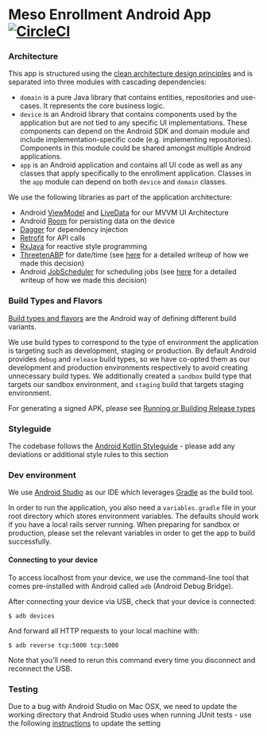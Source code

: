 # Meso Enrollment Android App [![CircleCI](https://circleci.com/gh/Watsi/meso-enrollment/tree/master.svg?style=svg&circle-token=2ec1ea50f676e519d26ee6d04422bac57c79ecac)](https://circleci.com/gh/Watsi/meso-enrollment/tree/master)

### Architecture

This app is structured using the [clean architecture design principles](http://five.agency/android-architecture-part-1-every-new-beginning-is-hard/) and is separated into three modules with cascading dependencies:
- `domain` is a pure Java library that contains entities, repositories and use-cases. It represents the core business logic.
- `device` is an Android library that contains components used by the application but are not tied to any specific UI implementations. These components can depend on the Android SDK and domain module and include implementation-specific code (e.g. implementing repositories). Components in this module could be shared amongst multiple Android applications.
- `app` is an Android application and contains all UI code as well as any classes that apply specifically to the enrollment application. Classes in the `app` module can depend on both `device` and `domain` classes.

We use the following libraries as part of the application architecture:
- Android [ViewModel](https://developer.android.com/topic/libraries/architecture/viewmodel.html) and [LiveData](https://developer.android.com/topic/libraries/architecture/livedata.html) for our MVVM UI Architecture
- Android [Room](https://developer.android.com/topic/libraries/architecture/room.html) for persisting data on the device
- [Dagger](https://google.github.io/dagger/android.html) for dependency injection
- [Retrofit](http://square.github.io/retrofit/) for API calls
- [RxJava](https://github.com/ReactiveX/RxJava) for reactive style programming
- [ThreetenABP](https://github.com/JakeWharton/ThreeTenABP) for date/time (see [here](https://github.com/meso-health/meso-enrollment/pull/54) for a detailed writeup of how we made this decision)
- Android [JobScheduler](https://developer.android.com/reference/android/app/job/JobScheduler.html) for scheduling jobs (see [here](https://github.com/meso-health/meso-enrollment/pull/80) for a detailed writeup of how we made this decision)

### Build Types and Flavors

[Build types and flavors](https://developer.android.com/studio/build/build-variants.html) are the Android way of defining different build variants.

We use build types to correspond to the type of environment the application is targeting such as
development, staging or production. By default Android provides `debug` and `release` build
types, so we have co-opted them as our development and production environments respectively to
avoid creating unnecessary build types. We additionally created a `sandbox` build type that targets
our sandbox environment, and `staging` build that targets staging environment.

For generating a signed APK, please see [Running or Building Release types](https://github.com/meso-health/meso-clinic#running-or-building-release-types)

### Styleguide

The codebase follows the [Android Kotlin Styleguide](https://android.github.io/kotlin-guides/style.html) - please add any deviations or additional style rules to this section

### Dev environment

We use [Android Studio](https://developer.android.com/studio/index.html) as our IDE which leverages [Gradle](https://gradle.org/) as the build tool.

In order to run the application, you also need a `variables.gradle` file in your root directory which stores environment variables.
The defaults should work if you have a local rails server running.
When preparing for sandbox or production, please set the relevant variables in order to get the app to build successfully.

#### Connecting to your device

To access localhost from your device, we use the command-line tool that comes pre-installed with Android called `adb` (Android Debug Bridge).

After connecting your device via USB, check that your device is connected:

```
$ adb devices
```

And forward all HTTP requests to your local machine with:

```
$ adb reverse tcp:5000 tcp:5000
```

Note that you'll need to rerun this command every time you disconnect and reconnect the USB.

### Testing

Due to a bug with Android Studio on Mac OSX, we need to update the working directory that Android Studio uses when running JUnit tests - use the following [instructions](http://robolectric.org/other-environments/#updating-junit-run-configurations) to update the setting
